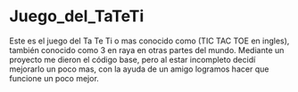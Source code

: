 # Juego_del_TaTeTi
Este es el juego del Ta Te Ti o mas conocido como (TIC TAC TOE en ingles), también conocido como 3 en raya en otras partes del mundo. Mediante un proyecto me dieron el código base, pero al estar incompleto decidí mejorarlo un poco mas, con la ayuda de un amigo logramos hacer que funcione un poco mejor. 
